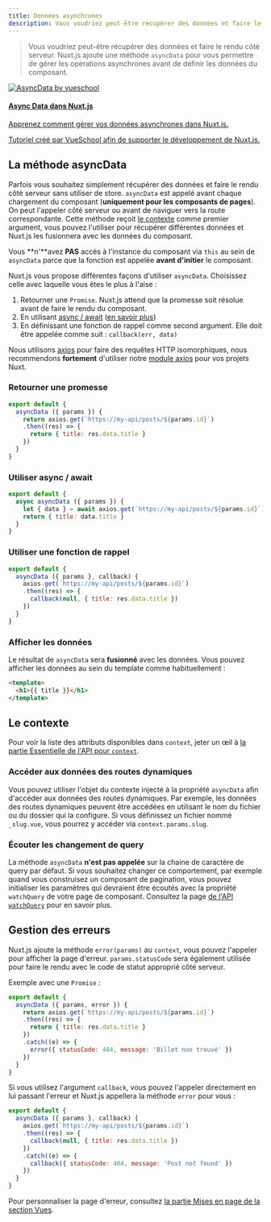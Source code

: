 ```yaml
---
title: Données asynchrones
description: Vous voudriez peut-être récupérer des données et faire le rendu côté serveur. Nuxt.js ajoute une méthode `asyncData` pour vous permettre de gérer les opérations asynchrones avant de définir les données du composant.
---
```


> Vous voudriez peut-être récupérer des données et faire le rendu côté serveur.
Nuxt.js ajoute une méthode `asyncData` pour vous permettre de gérer les opérations asynchrones avant de définir les données du composant.

<div>
  <a href="http://vueschool.io/?friend=nuxt" target="_blank" class="Promote">
    <img src="/async-data-with-nuxtjs.png" alt="AsyncData by vueschool"/>
    <div class="Promote__Content">
      <h4 class="Promote__Content__Title">Async Data dans Nuxt.js</h4>
      <p class="Promote__Content__Description">Apprenez comment gérer vos données asynchrones dans Nuxt.js.</p>
      <p class="Promote__Content__Signature">Tutoriel créé par VueSchool afin de supporter le développement de Nuxt.js.</p>
    </div>
  </a>
</div>

## La méthode asyncData

Parfois vous souhaitez simplement récupérer des données et faire le rendu côté serveur sans utiliser de store.
`asyncData` est appelé avant chaque chargement du composant (**uniquement pour les composants de pages**). On peut l'appeler côté serveur ou avant de naviguer vers la route correspondante. Cette méthode reçoit [le contexte](/api#context) comme premier argument, vous pouvez l'utiliser pour récupérer différentes données et Nuxt.js les fusionnera avec les données du composant.

<div class="Alert Alert--orange">

Vous **n'**avez **PAS** accès à l'instance du composant via `this` au sein de `asyncData` parce que la fonction est appelée **avant d'initier** le composant.

</div>

Nuxt.js vous propose différentes façons d'utiliser `asyncData`. Choisissez celle avec laquelle vous êtes le plus à l'aise :

1. Retourner une `Promise`. Nuxt.js attend que la promesse soit résolue avant de faire le rendu du composant.
2. En utilisant [async / await](https://github.com/lukehoban/ecmascript-asyncawait) ([en savoir plus](https://zeit.co/blog/async-and-await))
3. En définissant une fonction de rappel comme second argument. Elle doit être appelée comme suit : `callback(err, data)`

<div class="Alert Alert--grey">

Nous utilisons [axios](https://github.com/mzabriskie/axios) pour faire des requêtes HTTP isomorphiques, nous recommendons <strong>fortement</strong> d'utiliser notre [module axios](https://axios.nuxtjs.org/) pour vos projets Nuxt.

</div>

### Retourner une promesse

```js
export default {
  asyncData ({ params }) {
    return axios.get(`https://my-api/posts/${params.id}`)
    .then((res) => {
      return { title: res.data.title }
    })
  }
}
```

### Utiliser async / await

```js
export default {
  async asyncData ({ params }) {
    let { data } = await axios.get(`https://my-api/posts/${params.id}`)
    return { title: data.title }
  }
}
```

### Utiliser une fonction de rappel

```js
export default {
  asyncData ({ params }, callback) {
    axios.get(`https://my-api/posts/${params.id}`)
    .then((res) => {
      callback(null, { title: res.data.title })
    })
  }
}
```

### Afficher les données

Le résultat de `asyncData` sera **fusionné** avec les données.
Vous pouvez afficher les données au sein du template comme habituellement :

```html
<template>
  <h1>{{ title }}</h1>
</template>
```

## Le contexte

Pour voir la liste des attributs disponibles dans `context`, jeter un œil à [la partie Essentielle de l'API pour `context`](/api/context).

### Accéder aux données des routes dynamiques

Vous pouvez utiliser l'objet du contexte injecté à la propriété `asyncData` afin d'accéder aux données des routes dynamiques. Par exemple, les données des routes dynamiques peuvent être accédées en utilisant le nom du fichier ou du dossier qui la configure. Si vous définissez un fichier nommé `_slug.vue`, vous pourrez y accéder via `context.params.slug`.

### Écouter les changement de query

La méthode `asyncData` **n'est pas appelée** sur la chaine de caractère de query par défaut. Si vous souhaitez changer ce comportement, par exemple quand vous construisez un composant de pagination, vous pouvez initialiser les paramètres qui devraient être écoutés avec la propriété `watchQuery` de votre page de composant. Consultez la page [de l'API `watchQuery`](/api/pages-watchquery) pour en savoir plus.

## Gestion des erreurs

Nuxt.js ajoute la méthode `error(params)` au `context`, vous pouvez l'appeler pour afficher la page d'erreur. `params.statusCode` sera également utilisée pour faire le rendu avec le code de statut approprié côté serveur.

Exemple avec une `Promise` :

```js
export default {
  asyncData ({ params, error }) {
    return axios.get(`https://my-api/posts/${params.id}`)
    .then((res) => {
      return { title: res.data.title }
    })
    .catch((e) => {
      error({ statusCode: 404, message: 'Billet non trouvé' })
    })
  }
}
```

Si vous utilisez l'argument `callback`, vous pouvez l'appeler directement en lui passant l'erreur et Nuxt.js appellera la méthode `error` pour vous :

```js
export default {
  asyncData ({ params }, callback) {
    axios.get(`https://my-api/posts/${params.id}`)
    .then((res) => {
      callback(null, { title: res.data.title })
    })
    .catch((e) => {
      callback({ statusCode: 404, message: 'Post not found' })
    })
  }
}
```

Pour personnaliser la page d'erreur, consultez [la partie Mises en page de la section Vues](/guide/views#mises-en-page).

